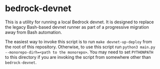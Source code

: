 # bedrock-devnet

This is a utility for running a local Bedrock devnet. It is designed to replace the legacy Bash-based devnet runner as part of a progressive migration away from Bash automation.

The easiest way to invoke this script is to run `make devnet-up-deploy` from the root of this repository. Otherwise, to use this script run `python3 main.py --monorepo-dirh=<path to the monorepo>`. You may need to set `PYTHONPATH` to this directory if you are invoking the script from somewhere other than `bedrock-devnet`.
